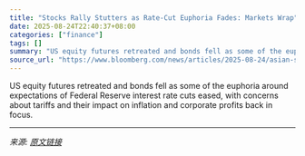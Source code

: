 ```yaml
---
title: "Stocks Rally Stutters as Rate-Cut Euphoria Fades: Markets Wrap"
date: 2025-08-24T22:40:37+08:00
categories: ["finance"]
tags: []
summary: "US equity futures retreated and bonds fell as some of the euphoria around expectations of Federal Reserve interest rate cuts eased, with concerns about tariffs and their impact on inflation and corpor"
source_url: "https://www.bloomberg.com/news/articles/2025-08-24/asian-stocks-set-to-advance-after-powell-pivot-markets-wrap"
---
```


US equity futures retreated and bonds fell as some of the euphoria around expectations of Federal Reserve interest rate cuts eased, with concerns about tariffs and their impact on inflation and corporate profits back in focus.

---

*来源: [原文链接](https://www.bloomberg.com/news/articles/2025-08-24/asian-stocks-set-to-advance-after-powell-pivot-markets-wrap)*
